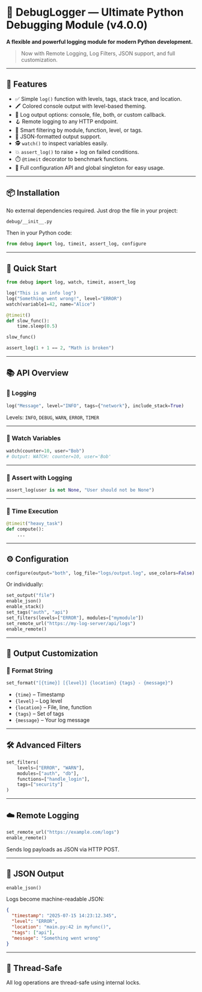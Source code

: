 
# 🐞 DebugLogger — Ultimate Python Debugging Module (v4.0.0)

**A flexible and powerful logging module for modern Python development.**

> Now with Remote Logging, Log Filters, JSON support, and full customization.

---

## 🔧 Features

- ✅ Simple `log()` function with levels, tags, stack trace, and location.
- 🖍️ Colored console output with level-based theming.
- 📂 Log output options: console, file, both, or custom callback.
- 🪝 Remote logging to any HTTP endpoint.
- 🧠 Smart filtering by module, function, level, or tags.
- 📜 JSON-formatted output support.
- 🕵️ `watch()` to inspect variables easily.
- 💥 `assert_log()` to raise + log on failed conditions.
- ⏱️ `@timeit` decorator to benchmark functions.
- 🧪 Full configuration API and global singleton for easy usage.

---

## 📦 Installation

No external dependencies required. Just drop the file in your project:

```bash
debug/__init__.py
```

Then in your Python code:

```python
from debug import log, timeit, assert_log, configure
```

---

## 🚀 Quick Start

```python
from debug import log, watch, timeit, assert_log

log("This is an info log")
log("Something went wrong!", level="ERROR")
watch(variable1=42, name="Alice")

@timeit()
def slow_func():
    time.sleep(0.5)

slow_func()

assert_log(1 + 1 == 2, "Math is broken")
```

---

## 📚 API Overview

### 🔹 Logging

```python
log("Message", level="INFO", tags={"network"}, include_stack=True)
```

Levels: `INFO`, `DEBUG`, `WARN`, `ERROR`, `TIMER`

---

### 🔹 Watch Variables

```python
watch(counter=10, user="Bob")
# Output: WATCH: counter=10, user='Bob'
```

---

### 🔹 Assert with Logging

```python
assert_log(user is not None, "User should not be None")
```

---

### 🔹 Time Execution

```python
@timeit("heavy_task")
def compute():
    ...
```

---

## ⚙️ Configuration

```python
configure(output="both", log_file="logs/output.log", use_colors=False)
```

Or individually:

```python
set_output("file")
enable_json()
enable_stack()
set_tags("auth", "api")
set_filters(levels=["ERROR"], modules=["mymodule"])
set_remote_url("https://my-log-server/api/logs")
enable_remote()
```

---

## 🎨 Output Customization

### 🔹 Format String

```python
set_format("[{time}] [{level}] {location} {tags} - {message}")
```

- `{time}` – Timestamp  
- `{level}` – Log level  
- `{location}` – File, line, function  
- `{tags}` – Set of tags  
- `{message}` – Your log message  

---

## 🛠 Advanced Filters

```python
set_filters(
    levels=["ERROR", "WARN"],
    modules=["auth", "db"],
    functions=["handle_login"],
    tags=["security"]
)
```

---

## ☁️ Remote Logging

```python
set_remote_url("https://example.com/logs")
enable_remote()
```

Sends log payloads as JSON via HTTP POST.

---

## 🧪 JSON Output

```python
enable_json()
```

Logs become machine-readable JSON:

```json
{
  "timestamp": "2025-07-15 14:23:12.345",
  "level": "ERROR",
  "location": "main.py:42 in myfunc()",
  "tags": ["api"],
  "message": "Something went wrong"
}
```

---

## 🔁 Thread-Safe

All log operations are thread-safe using internal locks.
